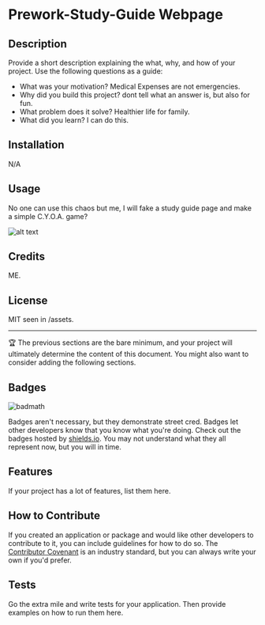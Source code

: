 # Prework-Study-Guide Webpage

## Description

Provide a short description explaining the what, why, and how of your project. Use the following questions as a guide:

- What was your motivation? Medical Expenses are not emergencies.
- Why did you build this project? dont tell what an answer is, but also for fun.
- What problem does it solve? Healthier life for family.
- What did you learn? I can do this.

## Installation

N/A

## Usage

No one can use this chaos but me, I will fake a study guide page and make a simple C.Y.O.A. game?

![alt text](assets/images/screenshot.png)

## Credits

ME.

## License

MIT seen in /assets.

---

🏆 The previous sections are the bare minimum, and your project will ultimately determine the content of this document. You might also want to consider adding the following sections.

## Badges

![badmath](https://img.shields.io/github/languages/top/nielsenjared/badmath)

Badges aren't necessary, but they demonstrate street cred. Badges let other developers know that you know what you're doing. Check out the badges hosted by [shields.io](https://shields.io/). You may not understand what they all represent now, but you will in time.

## Features

If your project has a lot of features, list them here.

## How to Contribute

If you created an application or package and would like other developers to contribute to it, you can include guidelines for how to do so. The [Contributor Covenant](https://www.contributor-covenant.org/) is an industry standard, but you can always write your own if you'd prefer.

## Tests

Go the extra mile and write tests for your application. Then provide examples on how to run them here.
